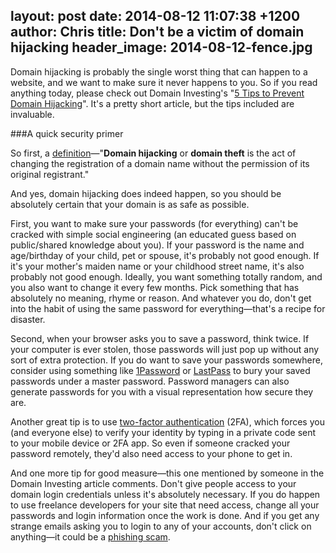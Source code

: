 layout: post
date: 2014-08-12 11:07:38 +1200
author: Chris
title: Don't be a victim of domain hijacking
header_image: 2014-08-12-fence.jpg
----

Domain hijacking is probably the single worst thing that can happen to a website, and we want to make sure it never happens to you. So if you read anything today, please check out Domain Investing's "[5 Tips to Prevent Domain Hijacking](http://www.domaininvesting.com/5-tips-prevent-domain-hijacking/)". It's a pretty short article, but the tips included are invaluable.

###A quick security primer

<!-- excerpt -->

So first, a [definition](http://en.wikipedia.org/wiki/Domain_hijacking)—"**Domain hijacking** or **domain theft** is the act of changing the registration of a domain name without the permission of its original registrant." 

And yes, domain hijacking does indeed happen, so you should be absolutely certain that your domain is as safe as possible.

<!-- /excerpt -->

First, you want to make sure your passwords (for everything) can't be cracked with simple social engineering (an educated guess based on public/shared knowledge about you). If your password is the name and age/birthday of your child, pet or spouse, it's probably not good enough. If it's your mother's maiden name or your childhood street name, it's also probably not good enough. Ideally, you want something totally random, and you also want to change it every few months. Pick something that has absolutely no meaning, rhyme or reason. And whatever you do, don't get into the habit of using the same password for everything—that's a recipe for disaster.

Second, when your browser asks you to save a password, think twice. If your computer is ever stolen, those passwords will just pop up without any sort of extra protection. If you do want to save your passwords somewhere, consider using something like [1Password](https://agilebits.com/onepassword) or [LastPass](https://lastpass.com/) to bury your saved passwords under a master password. Password managers can also generate  passwords for you with a visual representation how secure they are.

Another great tip is to use [two-factor authentication](http://help.iwantmyname.com/customer/portal/articles/1139898-how-can-i-enable-two-factor-authentication-) (2FA), which forces you (and everyone else) to verify your identity by typing in a private code sent to your mobile device or 2FA app. So even if someone cracked your password remotely, they'd also need access to your phone to get in. 

And one more tip for good measure—this one mentioned by someone in the Domain Investing article comments. Don't give people access to your domain login credentials unless it's absolutely necessary. If you do happen to use freelance developers for your site that need access, change all your passwords and login information once the work is done. And if you get any strange emails asking you to login to any of your accounts, don't click on anything—it could be a [phishing scam](http://en.wikipedia.org/wiki/Phishing).




